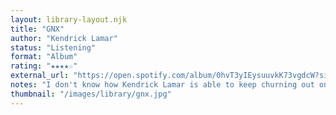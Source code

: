 ```yaml
---
layout: library-layout.njk
title: "GNX"
author: "Kendrick Lamar"
status: "Listening"
format: "Album"
rating: "★★★★☆"
external_url: "https://open.spotify.com/album/0hvT3yIEysuuvkK73vgdcW?si=j0OwsZbWQtSqifZGs6s1nA"
notes: "I don't know how Kendrick Lamar is able to keep churning out one banger album after another. Playing on repeat."
thumbnail: "/images/library/gnx.jpg"
---
```


